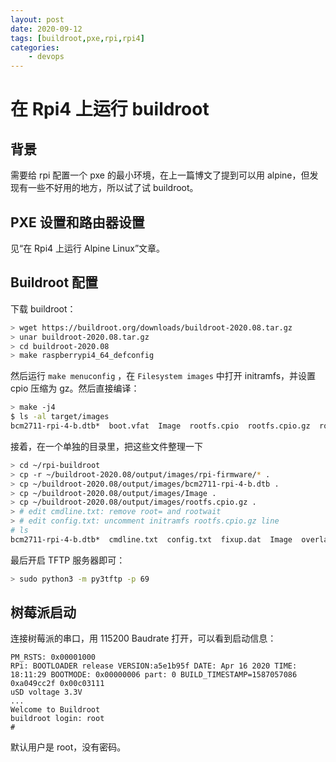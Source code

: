 ```yaml
---
layout: post
date: 2020-09-12
tags: [buildroot,pxe,rpi,rpi4]
categories:
    - devops
---
```


# 在 Rpi4 上运行 buildroot

## 背景

需要给 rpi 配置一个 pxe 的最小环境，在上一篇博文了提到可以用 alpine，但发现有一些不好用的地方，所以试了试 buildroot。

## PXE 设置和路由器设置

见“在 Rpi4 上运行 Alpine Linux”文章。

## Buildroot 配置

下载 buildroot：

```bash
> wget https://buildroot.org/downloads/buildroot-2020.08.tar.gz
> unar buildroot-2020.08.tar.gz
> cd buildroot-2020.08
> make raspberrypi4_64_defconfig
```

然后运行 `make menuconfig` ，在 `Filesystem images` 中打开 initramfs，并设置 cpio 压缩为 gz。然后直接编译：

```bash
> make -j4
$ ls -al target/images
bcm2711-rpi-4-b.dtb*  boot.vfat  Image  rootfs.cpio  rootfs.cpio.gz  rootfs.ext2  rootfs.ext4@  rpi-firmware/  sdcard.img
```

接着，在一个单独的目录里，把这些文件整理一下

```bash
> cd ~/rpi-buildroot
> cp -r ~/buildroot-2020.08/output/images/rpi-firmware/* .
> cp ~/buildroot-2020.08/output/images/bcm2711-rpi-4-b.dtb .
> cp ~/buildroot-2020.08/output/images/Image .
> cp ~/buildroot-2020.08/output/images/rootfs.cpio.gz .
> # edit cmdline.txt: remove root= and rootwait
> # edit config.txt: uncomment initramfs rootfs.cpio.gz line
# ls
bcm2711-rpi-4-b.dtb*  cmdline.txt  config.txt  fixup.dat  Image  overlays/  rootfs.cpio.gz  start.elf
```

最后开启 TFTP 服务器即可：

```bash
> sudo python3 -m py3tftp -p 69
```

## 树莓派启动

连接树莓派的串口，用 115200 Baudrate 打开，可以看到启动信息：

```
PM_RSTS: 0x00001000
RPi: BOOTLOADER release VERSION:a5e1b95f DATE: Apr 16 2020 TIME: 18:11:29 BOOTMODE: 0x00000006 part: 0 BUILD_TIMESTAMP=1587057086 0xa049cc2f 0x00c03111
uSD voltage 3.3V
... 
Welcome to Buildroot
buildroot login: root
#
```

默认用户是 root，没有密码。
